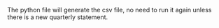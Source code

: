 The python file will generate the csv file, no need to run it again unless there is a new quarterly statement. 
